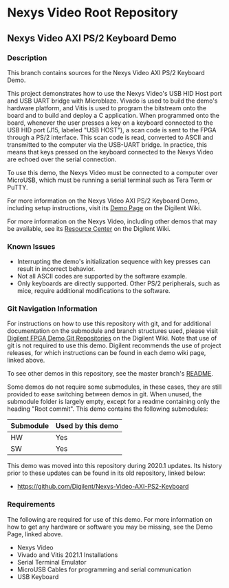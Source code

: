 # Nexys Video Root Repository

## Nexys Video AXI PS/2 Keyboard Demo

### Description

This branch contains sources for the Nexys Video AXI PS/2 Keyboard Demo.

This project demonstrates how to use the Nexys Video's USB HID Host port and USB UART bridge with Microblaze.
Vivado is used to build the demo's hardware platform, and Vitis is used to program the bitstream onto the board and to build and deploy a C application.
When programmed onto the board, whenever the user presses a key on a keyboard connected to the USB HID port (J15, labeled "USB HOST"), a scan code is sent to the FPGA through a PS/2 interface.
This scan code is read, converted to ASCII and transmitted to the computer via the USB-UART bridge.
In practice, this means that keys pressed on the keyboard connected to the Nexys Video are echoed over the serial connection.

To use this demo, the Nexys Video must be connected to a computer over MicroUSB, which must be running a serial terminal such as Tera Term or PuTTY.

For more information on the Nexys Video AXI PS/2 Keyboard Demo, including setup instructions, visit its [Demo Page](https://reference.digilentinc.com/reference/programmable-logic/nexys-video/demos/axi-ps2) on the Digilent Wiki.

For more information on the Nexys Video, including other demos that may be available, see its [Resource Center](https://reference.digilentinc.com/reference/programmable-logic/nexys-video/start) on the Digilent Wiki.

### Known Issues

* Interrupting the demo's initialization sequence with key presses can result in incorrect behavior.
* Not all ASCII codes are supported by the software example.
* Only keyboards are directly supported. Other PS/2 peripherals, such as mice, require additional modifications to the software.

### Git Navigation Information

For instructions on how to use this repository with git, and for additional documentation on the submodule and branch structures used, please visit [Digilent FPGA Demo Git Repositories](https://reference.digilentinc.com/reference/programmable-logic/documents/git) on the Digilent Wiki. Note that use of git is not required to use this demo. Digilent recommends the use of project releases, for which instructions can be found in each demo wiki page, linked above.

To see other demos in this repository, see the master branch's [README](https://github.com/Digilent/Nexys-Video).

Some demos do not require some submodules, in these cases, they are still provided to ease switching between demos in git. When unused, the submodule folder is largely empty, except for a readme containing only the heading "Root commit". This demo contains the following submodules:

| Submodule | Used by this demo |
|-----------|-------------------|
| HW        | Yes               |
| SW        | Yes               |

This demo was moved into this repository during 2020.1 updates. Its history prior to these updates can be found in its old repository, linked below:
* https://github.com/Digilent/Nexys-Video-AXI-PS2-Keyboard

### Requirements

The following are required for use of this demo. For more information on how to get any hardware or software you may be missing, see the Demo Page, linked above.

* Nexys Video
* Vivado and Vitis 2021.1 Installations
* Serial Terminal Emulator
* MicroUSB Cables for programming and serial communication
* USB Keyboard